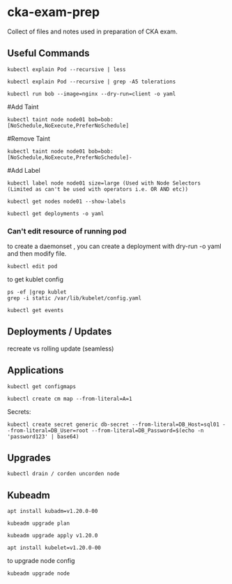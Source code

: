 # cka-exam-prep
Collect of files and notes used in preparation of CKA exam.

## Useful Commands

```shell
kubectl explain Pod --recursive | less
```

```shell
kubectl explain Pod --recursive | grep -A5 tolerations
```

```shell
kubectl run bob --image=nginx --dry-run=client -o yaml
```

#Add Taint
```shell
kubectl taint node node01 bob=bob:[NoSchedule,NoExecute,PreferNoSchedule]
```

#Remove Taint
```shell
kubectl taint node node01 bob=bob:[NoSchedule,NoExecute,PreferNoSchedule]-
```
#Add Label
```shell
kubectl label node node01 size=large (Used with Node Selectors (Limited as can't be used with operators i.e. OR AND etc))
```

```shell
kubectl get nodes node01 --show-labels
```
```shell
kubectl get deployments -o yaml
```

### Can't edit resource of running pod

to create a daemonset , you can create a deployment with dry-run -o yaml and then modify file.

```shell
kubectl edit pod
```

to get kublet config

```shell
ps -ef |grep kublet 
grep -i static /var/lib/kubelet/config.yaml

kubectl get events
```

## Deployments / Updates

recreate vs rolling update (seamless)

## Applications

```shell
kubectl get configmaps
```
```shell
kubectl create cm map --from-literal=A=1
```
Secrets:
```shell
kubectl create secret generic db-secret --from-literal=DB_Host=sql01 --from-literal=DB_User=root --from-literal=DB_Password=$(echo -n 'password123' | base64)
```
## Upgrades
```shell
kubectl drain / corden uncorden node
```
## Kubeadm
```shell
apt install kubadm=v1.20.0-00
```
```shell
kubeadm upgrade plan
```
```shell
kubeadm upgrade apply v1.20.0
```
```shell
apt install kubelet=v1.20.0-00
```
to upgrade node config
```shell
kubeadm upgrade node
```
